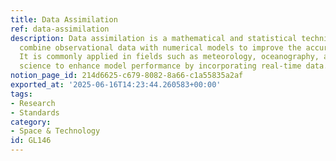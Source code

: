 ```yaml
---
title: Data Assimilation
ref: data-assimilation
description: Data assimilation is a mathematical and statistical technique used to
  combine observational data with numerical models to improve the accuracy of predictions.
  It is commonly applied in fields such as meteorology, oceanography, and environmental
  science to enhance model performance by incorporating real-time data.
notion_page_id: 214d6625-c679-8082-8a66-c1a55835a2af
exported_at: '2025-06-16T14:23:44.260583+00:00'
tags:
- Research
- Standards
category:
- Space & Technology
id: GL146
---
```


